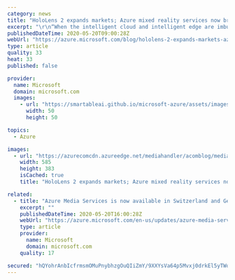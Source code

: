 ```yaml
---
category: news
title: "HoloLens 2 expands markets; Azure mixed reality services now broadly available"
excerpt: "\r\n“When the intelligent cloud and intelligent edge are imbued with mixed reality and artificial intelligence, we have a framework for achieving amazing things and empowering even more people.” - Satya Nadella, Microsoft CEO speaking at the HoloLens 2 launch\r\n\r\n\r\nAt Microsoft Build 2020, we shared some"
publishedDateTime: 2020-05-20T09:00:28Z
webUrl: "https://azure.microsoft.com/blog/hololens-2-expands-markets-azure-mixed-reality-services-now-broadly-available/"
type: article
quality: 33
heat: 33
published: false

provider:
  name: Microsoft
  domain: microsoft.com
  images:
    - url: "https://smartableai.github.io/microsoft-azure/assets/images/organizations/microsoft.com-50x50.jpg"
      width: 50
      height: 50

topics:
  - Azure

images:
  - url: "https://azurecomcdn.azureedge.net/mediahandler/acomblog/media/Default/blog/8a5121d3-a63b-43d7-9fd0-2296e66f85f9.jpg"
    width: 585
    height: 383
    isCached: true
    title: "HoloLens 2 expands markets; Azure mixed reality services now broadly available"

related:
  - title: "Azure Media Services is now available in Switzerland and Germany"
    excerpt: ""
    publishedDateTime: 2020-05-20T16:00:28Z
    webUrl: "https://azure.microsoft.com/en-us/updates/azure-media-services-is-now-available-in-switzerland-and-germany/"
    type: article
    provider:
      name: Microsoft
      domain: microsoft.com
    quality: 17

secured: "hQYohrAnbIcfrmsmOMuPnybhzgOuQIiZmY/9XXYsVa64p5Mvxj0drkEl5yTWo2dT+WrqxjjfdSxsxCczZTuCOvWTHNWS2nDLSZOVOBVHhFnmvbhLuZ7j1zrSR8XXQq4kNN5s6mfxMbR5yLmbEtXKjiUgORj3cH2LjpUs4Z8t+IOkrOLS6PiSgupfbQdF3P387NklYLhBnFxWeE+OUgceGGJ46cRF3fqPGX0eywyurz0telscp27yirtKNYxWJjqSt34wYoX9chtPje5TuBEHSFxSyz0betdQx7DuGii5O27S3KE1Kb8TCOZLyOSkfJX/znbPEQkJqtQxRmurSTVNDA==;i+QC970yZTapN5jXXFooeA=="
---
```


